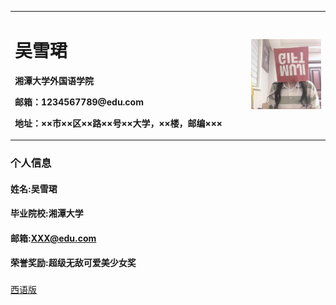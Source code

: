 <table border="0">
  <tr>
    <td width="75%">
      <h1>吴雪珺</h1>
      <p><b>湘潭大学外国语学院</b></p>
      <p><b>邮箱：1234567789@edu.com</b></p>
      <p><b>地址：××市××区××路××号××大学，××楼，邮编×××</b></p>
    </td>
    <td width="25%">
      <img src="./graph/IMG_3648.jpg" width="100%">    
    </td>
  </tr>
</table>

### 个人信息
#### 姓名:吴雪珺
#### 毕业院校:湘潭大学
#### 邮箱:XXX@edu.com
#### 荣誉奖励:超级无敌可爱美少女奖
### 


[西语版](index_en.md)


